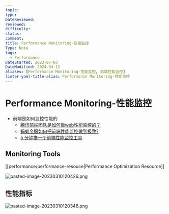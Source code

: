 ```yaml
---
topic:
type:
DateReviewed:
reviewed:
difficulty:
status:
comment:
title: Performance Monitoring-性能监控
Type: Note
tags:
  - Performance
DateStarted: 2023-07-03
DateModified: 2024-04-11
aliases: [Performance Monitoring-性能监控, 前端性能监控]
linter-yaml-title-alias: Performance Monitoring-性能监控
---
```


# Performance Monitoring-性能监控
- 前端是如何监控性能的
    - [腾讯前端团队是如何做web性能监控的？](https://link.segmentfault.com/?enc=A27UGNcfUdJIt585dWcGZA%3D%3D.dODZnMF%2BiNq1yAz0BM1cpxzLKZVZ8C9Hs20bEsZUe1h9M0W%2BNMFheoc26O4H%2BSsr2YX4UDDoAa0cbFS67Z7LcA%3D%3D)
    - [蚂蚁金服如何把前端性能监控做到极致?](https://link.segmentfault.com/?enc=zkrwKNZj%2Bo%2BqAAbRhNzG6Q%3D%3D.Q6AR5ZpgBMeEUMfwOY2ccx302zBtJX%2F8YiVhsIrZY98DGY%2FPTS%2B8gTez5YOJUl%2BzWrTZuLwC%2B42SDoE13lWoAQ%3D%3D)
	- [5 分钟撸一个前端性能监控工具](https://juejin.cn/post/6844903662020460552 "https://juejin.cn/post/6844903662020460552")
## Monitoring Tools
[[performance/performance-resouce|Performance Optimization Resource]]

![pasted-image-20230310120426.png](https://cdn.jsdelivr.net/gh/jenniferwonder/bimg/full-stack/pasted-image-20230310120426.png)

## 性能指标

![pasted-image-20230310120346.png](https://cdn.jsdelivr.net/gh/jenniferwonder/bimg/full-stack/pasted-image-20230310120346.png)








